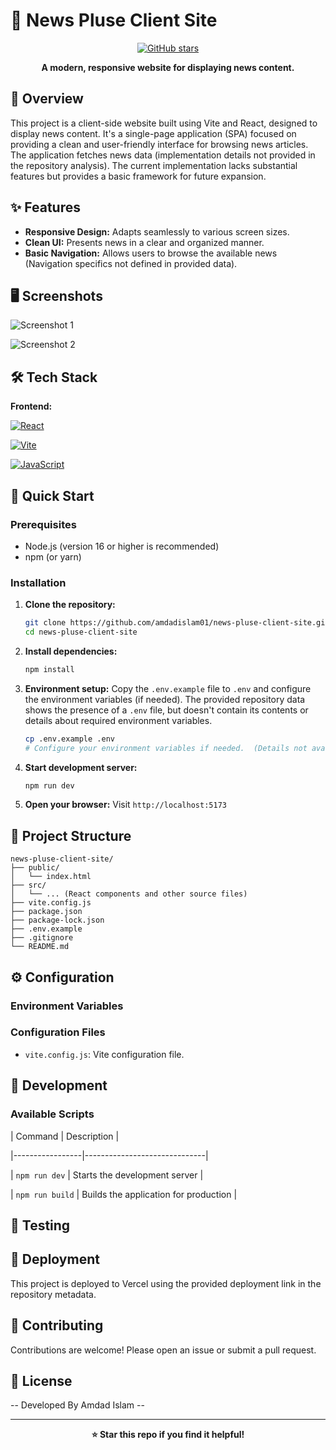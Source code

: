 # 🚀 News Pluse Client Site

<div align="center">

[![GitHub stars](https://img.shields.io/github/stars/amdadislam01/news-pluse-client-site?style=for-the-badge)](https://github.com/amdadislam01/news-pluse-client-site/stargazers)

**A modern, responsive website for displaying news content.**

</div>

## 📖 Overview

This project is a client-side website built using Vite and React, designed to display news content.  It's a single-page application (SPA) focused on providing a clean and user-friendly interface for browsing news articles.  The application fetches news data (implementation details not provided in the repository analysis).  The current implementation lacks substantial features but provides a basic framework for future expansion.


## ✨ Features

- **Responsive Design:** Adapts seamlessly to various screen sizes.
- **Clean UI:** Presents news in a clear and organized manner.
- **Basic Navigation:**  Allows users to browse the available news (Navigation specifics not defined in provided data).


## 🖥️ Screenshots

![Screenshot 1](https://ik.imagekit.io/yqnbhdlo4/Img/news-2?updatedAt=1756753016659) <!-- TODO: Add actual screenshots -->

![Screenshot 2](https://ik.imagekit.io/yqnbhdlo4/Img/news-1?updatedAt=1756753016101) <!-- TODO: Add mobile screenshots -->


## 🛠️ Tech Stack

**Frontend:**

[![React](https://img.shields.io/badge/React-20232A?style=for-the-badge&logo=react&logoColor=61DAFB)](https://reactjs.org/)

[![Vite](https://img.shields.io/badge/vite-B4F1F1?style=for-the-badge&logo=vite&logoColor=000)](https://vitejs.dev/)

[![JavaScript](https://img.shields.io/badge/javascript-F7DF1E?style=for-the-badge&logo=javascript&logoColor=black)](https://www.javascript.com/)

## 🚀 Quick Start

### Prerequisites

- Node.js (version 16 or higher is recommended)
- npm (or yarn)

### Installation

1. **Clone the repository:**
   ```bash
   git clone https://github.com/amdadislam01/news-pluse-client-site.git
   cd news-pluse-client-site
   ```

2. **Install dependencies:**
   ```bash
   npm install
   ```

3. **Environment setup:**  Copy the `.env.example` file to `.env` and configure the environment variables (if needed).  The provided repository data shows the presence of a `.env` file, but doesn't contain its contents or details about required environment variables.  
   ```bash
   cp .env.example .env 
   # Configure your environment variables if needed.  (Details not available)
   ```

4. **Start development server:**
   ```bash
   npm run dev
   ```

5. **Open your browser:**
   Visit `http://localhost:5173`


## 📁 Project Structure

```
news-pluse-client-site/
├── public/
│   └── index.html
├── src/
│   └── ... (React components and other source files)
├── vite.config.js
├── package.json
├── package-lock.json
├── .env.example
├── .gitignore
└── README.md
```

## ⚙️ Configuration

### Environment Variables
<!-- TODO: List detected environment variables and their purpose.  Information not available from provided data.-->

### Configuration Files
- `vite.config.js`: Vite configuration file.

## 🔧 Development

### Available Scripts

| Command         | Description                  |

|-----------------|------------------------------|

| `npm run dev`   | Starts the development server |

| `npm run build` | Builds the application for production |


## 🧪 Testing

<!-- TODO: Add testing information if tests are present in the repository. No testing framework was detected in the provided data. -->


## 🚀 Deployment

This project is deployed to Vercel using the provided deployment link in the repository metadata.


## 🤝 Contributing

Contributions are welcome! Please open an issue or submit a pull request.


## 📄 License

-- Developed By Amdad Islam --
<!-- TODO: Add License information if a LICENSE file is present.  No license information was detected in the provided data. -->


---

<div align="center">

**⭐ Star this repo if you find it helpful!**

</div>
